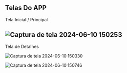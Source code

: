 Telas Do APP
--------
Tela Inicial / Principal

![Captura de tela 2024-06-10 150253](https://github.com/JonatanGoncalves/tenis-app/assets/136382063/a41bed43-0ae2-409d-bf81-0176474d84a0)
--------
Tela de Detalhes

![Captura de tela 2024-06-10 150330](https://github.com/JonatanGoncalves/tenis-app/assets/136382063/dffce96f-edd7-457a-b7e5-48c2368a1081)

![Captura de tela 2024-06-10 150746](https://github.com/JonatanGoncalves/tenis-app/assets/136382063/d016f42b-68bc-4243-8d97-e55e2befc442)
